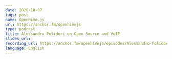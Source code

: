 ```yaml
---
date: 2020-10-07
tags: post
name: OpenHive.js
url: https://anchor.fm/openhivejs
type: podcast
title: Alessandro Polidori on Open Source and VoIP
slides_url:
recording_url: https://anchor.fm/openhivejs/episodes/Alessandro-Polidori-on-Open-Source-and-VoIP-ekno7f
language: English
---
```


